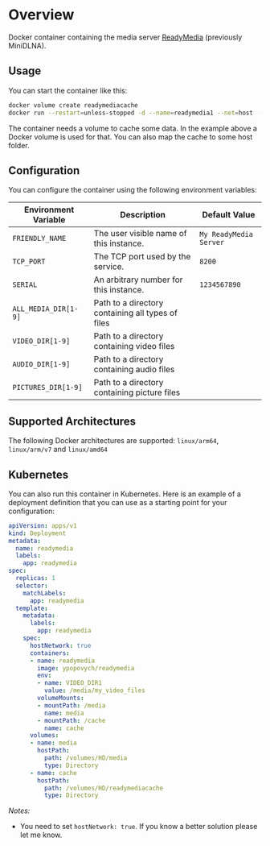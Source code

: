# Overview

Docker container containing the media server [ReadyMedia](https://sourceforge.net/projects/minidlna/) (previously MiniDLNA).

## Usage

You can start the container like this:

```bash
docker volume create readymediacache
docker run --restart=unless-stopped -d --name=readymedia1 --net=host  -v /my/video/path:/media -v readymediacache:/cache -e VIDEO_DIR1=/media/my_video_files mytracks/readymedia
```

The container needs a volume to cache some data. In the example above a Docker volume is used for that. You can also map the cache to some host folder.

## Configuration

You can configure the container using the following environment variables:

| Environment Variable  | Description | Default Value |
| ------------- | ------------- | ------------- |
| `FRIENDLY_NAME`  | The user visible name of this instance. | `My ReadyMedia Server` |
| `TCP_PORT`  | The TCP port used by the service.  | `8200` |
| `SERIAL`  | An arbitrary number for this instance.  | `1234567890` |
| `ALL_MEDIA_DIR[1-9]`  | Path to a directory containing all types of files  |  |
| `VIDEO_DIR[1-9]`  | Path to a directory containing video files  |  |
| `AUDIO_DIR[1-9]`  | Path to a directory containing audio files  |  |
| `PICTURES_DIR[1-9]`  | Path to a directory containing picture files  |  |

## Supported Architectures

The following Docker architectures are supported: `linux/arm64`, `linux/arm/v7` and `linux/amd64`

## Kubernetes

You can also run this container in Kubernetes. Here is an example of a deployment definition that you can use as a starting point for your configuration:

```yaml
apiVersion: apps/v1
kind: Deployment
metadata:
  name: readymedia
  labels:
    app: readymedia
spec:
  replicas: 1
  selector:
    matchLabels:
      app: readymedia
  template:
    metadata:
      labels:
        app: readymedia
    spec:
      hostNetwork: true
      containers:
      - name: readymedia
        image: ypopovych/readymedia
        env:
        - name: VIDEO_DIR1
          value: /media/my_video_files
        volumeMounts:
        - mountPath: /media
          name: media
        - mountPath: /cache
          name: cache
      volumes:
      - name: media
        hostPath:
          path: /volumes/HD/media
          type: Directory
      - name: cache
        hostPath:
          path: /volumes/HD/readymediacache
          type: Directory
```

*Notes:*

* You need to set `hostNetwork: true`. If you know a better solution please let me know.
